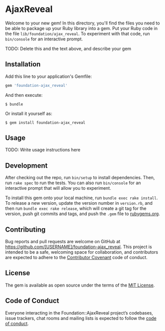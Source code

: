 # AjaxReveal

Welcome to your new gem! In this directory, you'll find the files you need to be able to package up your Ruby library into a gem. Put your Ruby code in the file `lib/foundation/ajax_reveal`. To experiment with that code, run `bin/console` for an interactive prompt.

TODO: Delete this and the text above, and describe your gem

## Installation

Add this line to your application's Gemfile:

```ruby
gem 'foundation-ajax_reveal'
```

And then execute:

    $ bundle

Or install it yourself as:

    $ gem install foundation-ajax_reveal

## Usage

TODO: Write usage instructions here

## Development

After checking out the repo, run `bin/setup` to install dependencies. Then, run `rake spec` to run the tests. You can also run `bin/console` for an interactive prompt that will allow you to experiment.

To install this gem onto your local machine, run `bundle exec rake install`. To release a new version, update the version number in `version.rb`, and then run `bundle exec rake release`, which will create a git tag for the version, push git commits and tags, and push the `.gem` file to [rubygems.org](https://rubygems.org).

## Contributing

Bug reports and pull requests are welcome on GitHub at https://github.com/[USERNAME]/foundation-ajax_reveal. This project is intended to be a safe, welcoming space for collaboration, and contributors are expected to adhere to the [Contributor Covenant](http://contributor-covenant.org) code of conduct.

## License

The gem is available as open source under the terms of the [MIT License](https://opensource.org/licenses/MIT).

## Code of Conduct

Everyone interacting in the Foundation::AjaxReveal project’s codebases, issue trackers, chat rooms and mailing lists is expected to follow the [code of conduct](https://github.com/[USERNAME]/foundation-ajax_reveal/blob/master/CODE_OF_CONDUCT.md).
